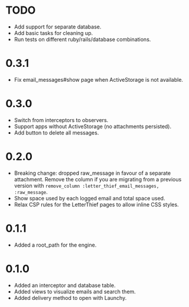 # TODO

* Add support for separate database.
* Add basic tasks for cleaning up.
* Run tests on different ruby/rails/database combinations.

# 0.3.1

* Fix email_messages#show page when ActiveStorage is not available. 

# 0.3.0

* Switch from interceptors to observers.
* Support apps without ActiveStorage (no attachments persisted).
* Add button to delete all messages.

# 0.2.0

* Breaking change: dropped raw_message in favour of a separate attachment. Remove the column if you are migrating from a
  previous version with `remove_column :letter_thief_email_messages, :raw_message`.
* Show space used by each logged email and total space used.
* Relax CSP rules for the LetterThief pages to allow inline CSS styles.

# 0.1.1

* Added a root_path for the engine.

# 0.1.0

* Added an interceptor and database table.
* Added views to visualize emails and search them.
* Added delivery method to open with Launchy.

